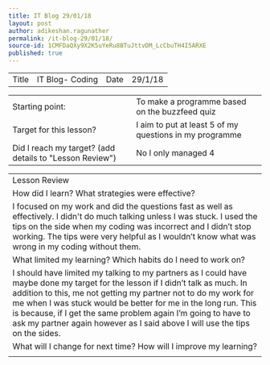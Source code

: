 ```yaml
---
title: IT Blog 29/01/18
layout: post
author: adikeshan.ragunather
permalink: /it-blog-29/01/18/
source-id: 1CMFDaQXy9X2K5uYeRu8BTuJttvDM_LcCbuTH4I5ARXE
published: true
---
```

<table>
  <tr>
    <td>Title</td>
    <td>IT Blog- Coding</td>
    <td>Date</td>
    <td>29/1/18</td>
  </tr>
</table>


<table>
  <tr>
    <td>Starting point:</td>
    <td>To make a programme based on the buzzfeed quiz</td>
  </tr>
  <tr>
    <td>Target for this lesson?</td>
    <td>I aim to put at least 5 of my questions in my programme</td>
  </tr>
  <tr>
    <td>Did I reach my target? 
(add details to "Lesson Review")</td>
    <td>No I only managed 4 </td>
  </tr>
</table>


<table>
  <tr>
    <td>Lesson Review</td>
  </tr>
  <tr>
    <td>How did I learn? What strategies were effective? </td>
  </tr>
  <tr>
    <td>I focused on my work and did the questions fast as well as effectively. I didn't do much talking unless I was stuck. I used the tips on the side when my coding was incorrect and I didn’t stop working. The tips were very helpful as I wouldn’t know what was wrong in my coding without them.</td>
  </tr>
  <tr>
    <td>What limited my learning? Which habits do I need to work on? </td>
  </tr>
  <tr>
    <td>I should have limited my talking to my partners as I could have maybe done my target for the lesson if I didn’t talk as much. In addition to this, me not getting my partner not to do my work for me when I was stuck would be better for me in the long run. This is  because, if I get the same problem again I’m going to have to ask my partner again however as I said above I will use the tips on the sides.</td>
  </tr>
  <tr>
    <td>What will I change for next time? How will I improve my learning?</td>
  </tr>
  <tr>
    <td>
</td>
  </tr>
</table>


